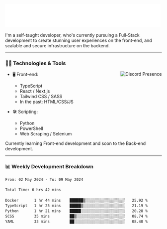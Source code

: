 <img src="assets/wave.svg" alt=":wave:" />

I'm a self-taught developer, who's currently pursuing a Full-Stack development to create stunning user experiences on the front-end, and scalable and secure infrastructure on the backend.

---

### 🧑‍💻 Technologies & Tools

<a href="https://discord.com/users/414304208649453568" target="_blank" rel="nofollow">
   <img src="https://lanyard-profile-readme.vercel.app/api/414304208649453568?idleMessage=Probably%20doing%20something%20else..." alt="Discord Presence" align="right">
</a>

- 🖥️ Front-end:

  - TypeScript
  - React / Next.js
  - Tailwind CSS / SASS
  - In the past: HTML/CSS/JS

- 🛠 Scripting:

  - Python
  - PowerShell
  - Web Scraping / Selenium

Currently learning Front-end development and soon to the Back-end development.

---

### 📊 Weekly Development Breakdown

<!-- ![ccrsxx's GitHub Stats](https://github-readme-stats.vercel.app/api?username=ccrsxx&count_private=true&theme=tokyonight) -->
<!-- ![ccrsxx's Top Langs](https://github-readme-stats.vercel.app/api/top-langs/?username=ccrsxx&hide=lua,java,html&theme=tokyonight) -->

<!--START_SECTION:waka-->

```txt
From: 02 May 2024 - To: 09 May 2024

Total Time: 6 hrs 42 mins

Docker       1 hr 44 mins    ██████▒░░░░░░░░░░░░░░░░░░   25.92 %
TypeScript   1 hr 25 mins    █████▒░░░░░░░░░░░░░░░░░░░   21.19 %
Python       1 hr 21 mins    █████░░░░░░░░░░░░░░░░░░░░   20.28 %
SCSS         35 mins         ██▒░░░░░░░░░░░░░░░░░░░░░░   08.74 %
YAML         33 mins         ██░░░░░░░░░░░░░░░░░░░░░░░   08.40 %
```

<!--END_SECTION:waka-->
